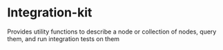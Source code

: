 # Integration-kit

Provides utility functions to describe a node or collection of nodes, query them, and run integration tests on them